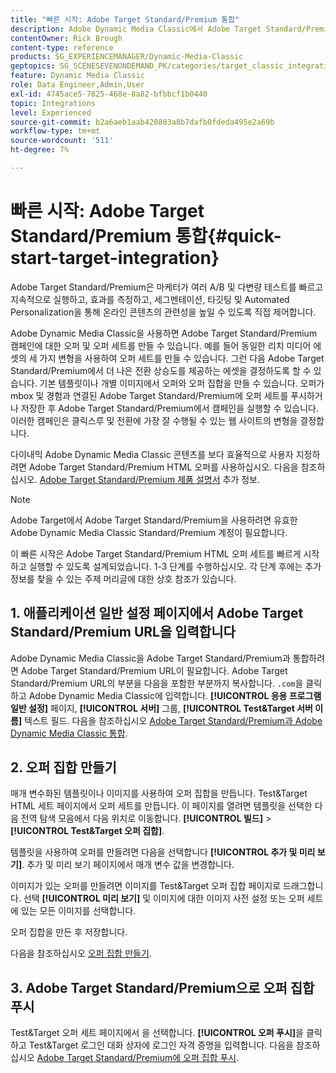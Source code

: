 ```yaml
---
title: "빠른 시작: Adobe Target Standard/Premium 통합"
description: Adobe Dynamic Media Classic에서 Adobe Target Standard/Premium 통합 기술을 빠르게 시작하고 실행하는 데 도움이 되는 Adobe Target Standard/Premium 소개 및 빠른 시작
contentOwner: Rick Brough
content-type: reference
products: SG_EXPERIENCEMANAGER/Dynamic-Media-Classic
geptopics: SG_SCENESEVENONDEMAND_PK/categories/target_classic_integration
feature: Dynamic Media Classic
role: Data Engineer,Admin,User
exl-id: 4745ace5-7825-468e-8a82-bfbbcf1b0440
topic: Integrations
level: Experienced
source-git-commit: b2a6aeb1aab420803a8b7dafb0fdeda495e2a69b
workflow-type: tm+mt
source-wordcount: '511'
ht-degree: 7%

---
```


# 빠른 시작: Adobe Target Standard/Premium 통합{#quick-start-target-integration}

Adobe Target Standard/Premium은 마케터가 여러 A/B 및 다변량 테스트를 빠르고 지속적으로 실행하고, 효과를 측정하고, 세그멘테이션, 타깃팅 및 Automated Personalization을 통해 온라인 콘텐츠의 관련성을 높일 수 있도록 직접 제어합니다.

Adobe Dynamic Media Classic을 사용하면 Adobe Target Standard/Premium 캠페인에 대한 오퍼 및 오퍼 세트를 만들 수 있습니다. 예를 들어 동일한 리치 미디어 에셋의 세 가지 변형을 사용하여 오퍼 세트를 만들 수 있습니다. 그런 다음 Adobe Target Standard/Premium에서 더 나은 전환 상승도를 제공하는 에셋을 결정하도록 할 수 있습니다. 기본 템플릿이나 개별 이미지에서 오퍼와 오퍼 집합을 만들 수 있습니다. 오퍼가 mbox 및 경험과 연결된 Adobe Target Standard/Premium에 오퍼 세트를 푸시하거나 저장한 후 Adobe Target Standard/Premium에서 캠페인을 실행할 수 있습니다. 이러한 캠페인은 클릭스루 및 전환에 가장 잘 수행될 수 있는 웹 사이트의 변형을 결정합니다.

다이내믹 Adobe Dynamic Media Classic 콘텐츠를 보다 효율적으로 사용자 지정하려면 Adobe Target Standard/Premium HTML 오퍼를 사용하십시오. 다음을 참조하십시오. [Adobe Target Standard/Premium 제품 설명서](https://experienceleague.adobe.com/en/docs/target) 추가 정보.

>[!NOTE]
>
>Adobe Target에서 Adobe Target Standard/Premium을 사용하려면 유효한 Adobe Dynamic Media Classic Standard/Premium 계정이 필요합니다.

이 빠른 시작은 Adobe Target Standard/Premium HTML 오퍼 세트를 빠르게 시작하고 실행할 수 있도록 설계되었습니다. 1-3 단계를 수행하십시오. 각 단계 후에는 추가 정보를 찾을 수 있는 주제 머리글에 대한 상호 참조가 있습니다.

## 1. 애플리케이션 일반 설정 페이지에서 Adobe Target Standard/Premium URL을 입력합니다

Adobe Dynamic Media Classic을 Adobe Target Standard/Premium과 통합하려면 Adobe Target Standard/Premium URL이 필요합니다. Adobe Target Standard/Premium URL의 부분을 다음을 포함한 부분까지 복사합니다. `.com`을 클릭하고 Adobe Dynamic Media Classic에 입력합니다. **[!UICONTROL 응용 프로그램 일반 설정]** 페이지, **[!UICONTROL 서버]** 그룹, **[!UICONTROL Test&amp;Target 서버 이름]** 텍스트 필드. 다음을 참조하십시오 [Adobe Target Standard/Premium과 Adobe Dynamic Media Classic 통합](integrating-dmc-with-target.md#integrating-dmc-with-target).

## 2. 오퍼 집합 만들기

매개 변수화된 템플릿이나 이미지를 사용하여 오퍼 집합을 만듭니다. Test&amp;Target HTML 세트 페이지에서 오퍼 세트를 만듭니다. 이 페이지를 열려면 템플릿을 선택한 다음 전역 탐색 모음에서 다음 위치로 이동합니다. **[!UICONTROL 빌드]** > **[!UICONTROL Test&amp;Target 오퍼 집합]**.

템플릿을 사용하여 오퍼를 만들려면 다음을 선택합니다 **[!UICONTROL 추가 및 미리 보기]**. 추가 및 미리 보기 페이지에서 매개 변수 값을 변경합니다.

이미지가 있는 오퍼를 만들려면 이미지를 Test&amp;Target 오퍼 집합 페이지로 드래그합니다. 선택 **[!UICONTROL 미리 보기]** 및 이미지에 대한 이미지 사전 설정 또는 오퍼 세트에 있는 모든 이미지를 선택합니다.

오퍼 집합을 만든 후 저장합니다.

다음을 참조하십시오 [오퍼 집합 만들기](creating-offer-set.md#creating_an_offer_set).

## 3. Adobe Target Standard/Premium으로 오퍼 집합 푸시

Test&amp;Target 오퍼 세트 페이지에서 을 선택합니다. **[!UICONTROL 오퍼 푸시]**&#x200B;을 클릭하고 Test&amp;Target 로그인 대화 상자에 로그인 자격 증명을 입력합니다. 다음을 참조하십시오 [Adobe Target Standard/Premium에 오퍼 집합 푸시](pushing-offer-sets-target.md#pushing_offer_sets_to_target).
